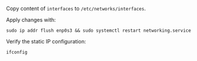 Copy content of `interfaces` to `/etc/networks/interfaces`.

Apply changes with:

    sudo ip addr flush enp0s3 && sudo systemctl restart networking.service

Verify the static IP configuration:

    ifconfig